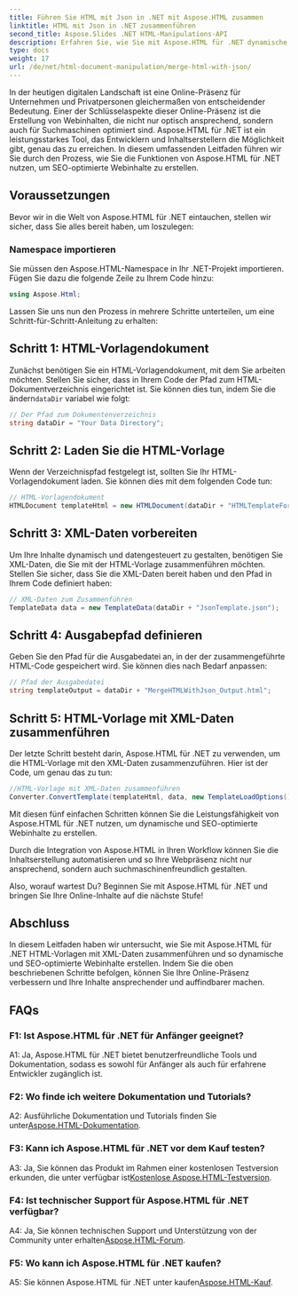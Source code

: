 ```yaml
---
title: Führen Sie HTML mit Json in .NET mit Aspose.HTML zusammen
linktitle: HTML mit Json in .NET zusammenführen
second_title: Aspose.Slides .NET HTML-Manipulations-API
description: Erfahren Sie, wie Sie mit Aspose.HTML für .NET dynamische Inhalte und Webinhalte erstellen. Stärken Sie Ihre Online-Präsenz und binden Sie Ihr Publikum ein.
type: docs
weight: 17
url: /de/net/html-document-manipulation/merge-html-with-json/
---
```


In der heutigen digitalen Landschaft ist eine Online-Präsenz für Unternehmen und Privatpersonen gleichermaßen von entscheidender Bedeutung. Einer der Schlüsselaspekte dieser Online-Präsenz ist die Erstellung von Webinhalten, die nicht nur optisch ansprechend, sondern auch für Suchmaschinen optimiert sind. Aspose.HTML für .NET ist ein leistungsstarkes Tool, das Entwicklern und Inhaltserstellern die Möglichkeit gibt, genau das zu erreichen. In diesem umfassenden Leitfaden führen wir Sie durch den Prozess, wie Sie die Funktionen von Aspose.HTML für .NET nutzen, um SEO-optimierte Webinhalte zu erstellen. 

## Voraussetzungen

Bevor wir in die Welt von Aspose.HTML für .NET eintauchen, stellen wir sicher, dass Sie alles bereit haben, um loszulegen:

### Namespace importieren

Sie müssen den Aspose.HTML-Namespace in Ihr .NET-Projekt importieren. Fügen Sie dazu die folgende Zeile zu Ihrem Code hinzu:

```csharp
using Aspose.Html;
```

Lassen Sie uns nun den Prozess in mehrere Schritte unterteilen, um eine Schritt-für-Schritt-Anleitung zu erhalten:

## Schritt 1: HTML-Vorlagendokument

Zunächst benötigen Sie ein HTML-Vorlagendokument, mit dem Sie arbeiten möchten. Stellen Sie sicher, dass in Ihrem Code der Pfad zum HTML-Dokumentverzeichnis eingerichtet ist. Sie können dies tun, indem Sie die ändern`dataDir` variabel wie folgt:

```csharp
// Der Pfad zum Dokumentenverzeichnis
string dataDir = "Your Data Directory";
```

## Schritt 2: Laden Sie die HTML-Vorlage

Wenn der Verzeichnispfad festgelegt ist, sollten Sie Ihr HTML-Vorlagendokument laden. Sie können dies mit dem folgenden Code tun:

```csharp
// HTML-Vorlagendokument
HTMLDocument templateHtml = new HTMLDocument(dataDir + "HTMLTemplateForJson.html");
```

## Schritt 3: XML-Daten vorbereiten

Um Ihre Inhalte dynamisch und datengesteuert zu gestalten, benötigen Sie XML-Daten, die Sie mit der HTML-Vorlage zusammenführen möchten. Stellen Sie sicher, dass Sie die XML-Daten bereit haben und den Pfad in Ihrem Code definiert haben:

```csharp
// XML-Daten zum Zusammenführen
TemplateData data = new TemplateData(dataDir + "JsonTemplate.json");
```

## Schritt 4: Ausgabepfad definieren

Geben Sie den Pfad für die Ausgabedatei an, in der der zusammengeführte HTML-Code gespeichert wird. Sie können dies nach Bedarf anpassen:

```csharp
// Pfad der Ausgabedatei
string templateOutput = dataDir + "MergeHTMLWithJson_Output.html";
```

## Schritt 5: HTML-Vorlage mit XML-Daten zusammenführen

Der letzte Schritt besteht darin, Aspose.HTML für .NET zu verwenden, um die HTML-Vorlage mit den XML-Daten zusammenzuführen. Hier ist der Code, um genau das zu tun:

```csharp
//HTML-Vorlage mit XML-Daten zusammenführen
Converter.ConvertTemplate(templateHtml, data, new TemplateLoadOptions(), templateOutput);
```

Mit diesen fünf einfachen Schritten können Sie die Leistungsfähigkeit von Aspose.HTML für .NET nutzen, um dynamische und SEO-optimierte Webinhalte zu erstellen. 

Durch die Integration von Aspose.HTML in Ihren Workflow können Sie die Inhaltserstellung automatisieren und so Ihre Webpräsenz nicht nur ansprechend, sondern auch suchmaschinenfreundlich gestalten. 

Also, worauf wartest Du? Beginnen Sie mit Aspose.HTML für .NET und bringen Sie Ihre Online-Inhalte auf die nächste Stufe!

## Abschluss

In diesem Leitfaden haben wir untersucht, wie Sie mit Aspose.HTML für .NET HTML-Vorlagen mit XML-Daten zusammenführen und so dynamische und SEO-optimierte Webinhalte erstellen. Indem Sie die oben beschriebenen Schritte befolgen, können Sie Ihre Online-Präsenz verbessern und Ihre Inhalte ansprechender und auffindbarer machen.

## FAQs

### F1: Ist Aspose.HTML für .NET für Anfänger geeignet?

A1: Ja, Aspose.HTML für .NET bietet benutzerfreundliche Tools und Dokumentation, sodass es sowohl für Anfänger als auch für erfahrene Entwickler zugänglich ist.

### F2: Wo finde ich weitere Dokumentation und Tutorials?

A2: Ausführliche Dokumentation und Tutorials finden Sie unter[Aspose.HTML-Dokumentation](https://reference.aspose.com/html/net/).

### F3: Kann ich Aspose.HTML für .NET vor dem Kauf testen?

 A3: Ja, Sie können das Produkt im Rahmen einer kostenlosen Testversion erkunden, die unter verfügbar ist[Kostenlose Aspose.HTML-Testversion](https://releases.aspose.com/).

### F4: Ist technischer Support für Aspose.HTML für .NET verfügbar?

 A4: Ja, Sie können technischen Support und Unterstützung von der Community unter erhalten[Aspose.HTML-Forum](https://forum.aspose.com/).

### F5: Wo kann ich Aspose.HTML für .NET kaufen?

 A5: Sie können Aspose.HTML für .NET unter kaufen[Aspose.HTML-Kauf](https://purchase.aspose.com/buy).
